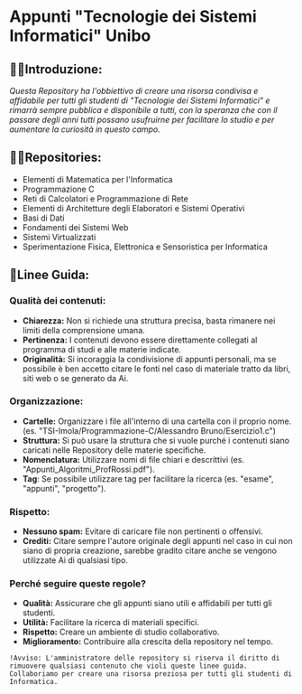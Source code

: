 # Appunti "Tecnologie dei Sistemi Informatici" Unibo

## 🙋‍♀️Introduzione:
*Questa Repository ha l'obbiettivo di creare una risorsa condivisa e affidabile per tutti gli studenti di "Tecnologie dei Sistemi Informatici" e rimarrà sempre pubblica e disponibile a tutti, con la speranza che con il passare degli anni tutti possano usufruirne per facilitare lo studio e per aumentare la curiosità in questo campo.*

## 👩‍💻Repositories:
- Elementi di Matematica per l'Informatica
- Programmazione C
- Reti di Calcolatori e Programmazione di Rete
- Elementi di Architetture degli Elaboratori e Sistemi Operativi
- Basi di Dati
- Fondamenti dei Sistemi Web
- Sistemi Virtualizzati
- Sperimentazione Fisica, Elettronica e Sensoristica per Informatica

## 📍Linee Guida:
### Qualità dei contenuti:
   * **Chiarezza:** Non si richiede una struttura precisa, basta rimanere nei limiti della comprensione umana.
   * **Pertinenza:** I contenuti devono essere direttamente collegati al programma di studi e alle materie indicate.
   * **Originalità:** Si incoraggia la condivisione di appunti personali, ma se possibile è ben accetto citare le fonti nel caso di materiale tratto da libri, siti web o se generato da Ai.
### Organizzazione:
   * **Cartelle:** Organizzare i file all'interno di una cartella con il proprio nome. (es. "TSI-Imola/Programmazione-C/Alessandro Bruno/Esercizio1.c")
   * **Struttura:** Si può usare la struttura che si vuole purché i contenuti siano caricati nelle Repository delle materie specifiche.
   * **Nomenclatura:** Utilizzare nomi di file chiari e descrittivi (es. "Appunti_Algoritmi_ProfRossi.pdf").
   * **Tag**: Se possibile utilizzare tag per facilitare la ricerca (es. "esame", "appunti", "progetto").
### Rispetto:
   * **Nessuno spam:** Evitare di caricare file non pertinenti o offensivi.
   * **Crediti:** Citare sempre l'autore originale degli appunti nel caso in cui non siano di propria creazione, sarebbe gradito citare anche se vengono utilizzate Ai di qualsiasi tipo.
### Perché seguire queste regole?
 * **Qualità:** Assicurare che gli appunti siano utili e affidabili per tutti gli studenti.
 * **Utilità:** Facilitare la ricerca di materiali specifici.
 * **Rispetto:** Creare un ambiente di studio collaborativo.
 * **Miglioramento:** Contribuire alla crescita della repository nel tempo.

``` 
!Avviso: L'amministratore delle repository si riserva il diritto di rimuovere qualsiasi contenuto che violi queste linee guida.
Collaboriamo per creare una risorsa preziosa per tutti gli studenti di Informatica.
```
